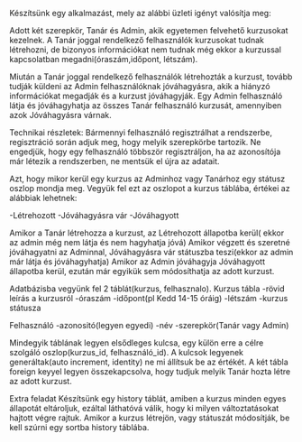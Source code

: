 Készítsünk egy alkalmazást, mely az alábbi üzleti igényt valósítja meg:

Adott két szerepkör, Tanár és Admin, akik egyetemen felvehető kurzusokat kezelnek.
A Tanár joggal rendelkező felhasználók kurzusokat tudnak létrehozni, de
bizonyos információkat nem tudnak még ekkor a kurzussal kapcsolatban megadni(óraszám,időpont, létszám).

Miután a Tanár joggal rendelkező felhasználók létrehozták a kurzust, tovább tudják küldeni
az Admin felhasználóknak jóváhagyásra, akik a hiányzó információkat megadják és a kurzust jóváhagyják.
Egy Admin felhasználó látja és jóváhagyhatja az összes Tanár felhasználó kurzusát, amennyiben azok Jóváhagyásra várnak.

Technikai részletek:
Bármennyi felhasználó regisztrálhat a rendszerbe, regisztráció során adjuk meg, hogy melyik szerepkörbe tartozik.
Ne engedjük, hogy egy felhasználó többször regisztráljon, ha az azonosítója már létezik a rendszerben,
ne mentsük el újra az adatait.

Azt, hogy mikor kerül egy kurzus az Adminhoz vagy Tanárhoz egy státusz oszlop mondja meg.
Vegyük  fel ezt az oszlopot a kurzus táblába, értékei az alábbiak lehetnek:

-Létrehozott
-Jóváhagyásra vár
-Jóváhagyott

Amikor a Tanár létrehozza a kurzust, az Létrehozott állapotba kerül( ekkor az admin még nem látja és nem hagyhatja jóvá) 
Amikor végzett és szeretné jóváhagyatni az Adminnal, Jóváhagyásra vár státuszba teszi(ekkor az admin már látja és jóváhagyhatja) 
Amikor az Admin jóváhagyja Jóváhagyott állapotba kerül, ezután már egyikük sem módosíthatja az adott kurzust.

Adatbázisba vegyünk fel 2 táblát(kurzus, felhasznalo).
Kurzus tábla
-rövid leírás a kurzusról
-óraszám
-időpont(pl Kedd 14-15 óráig)
-létszám
-kurzus státusza

Felhasználó
-azonositó(legyen egyedi)
-név
-szerepkör(Tanár vagy Admin)

Mindegyik táblának legyen elsődleges kulcsa, egy külön erre a célre szolgáló oszlop(kurzus_id, felhasználó_id).
A kulcsok legyenek generáltak(auto increment, identity) ne mi állítsuk be az értékét.
A két tábla foreign keyyel legyen összekapcsolva, hogy tudjuk melyik Tanár hozta létre az adott kurzust.

Extra feladat
Készítsünk egy history táblát, amiben a kurzus minden egyes állapotát eltároljuk, ezáltal láthatóvá
válik, hogy ki milyen változtatásokat hajtott végre rajtuk. Amikor a kurzus létrejön, vagy státuszát
módosítják, be kell szúrni egy sortba history táblába.
